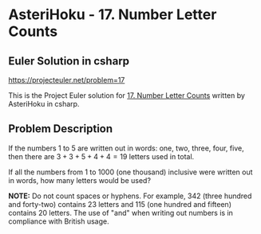 
# AsteriHoku - 17. Number Letter Counts
## Euler Solution in csharp
https://projecteuler.net/problem=17 

This is the Project Euler solution for [17. Number Letter Counts](https://projecteuler.net/problem=17)
written by AsteriHoku in csharp.

## Problem Description
If the numbers $1$ to $5$ are written out in words: one, two, three, four, five, then there are $3 + 3 + 5 + 4 + 4 = 19$ letters used in total.

If all the numbers from $1$ to $1000$ (one thousand) inclusive were written out in words, how many letters would be used? 

  
**NOTE:** Do not count spaces or hyphens. For example, $342$ (three hundred and forty-two) contains $23$ letters and $115$ (one hundred and fifteen) contains $20$ letters. The use of "and" when writing out numbers is in compliance with British usage.
